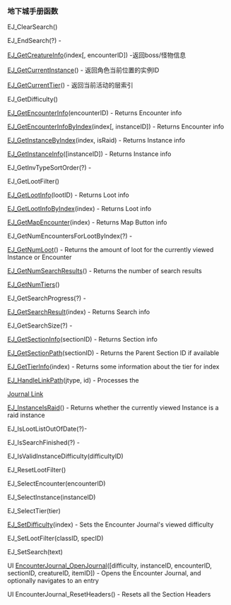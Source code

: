### 地下城手册函数

EJ\_ClearSearch\(\)

EJ\_EndSearch\(?\) -

[EJ\_GetCreatureInfo](https://wow.gamepedia.com/API_EJ_GetCreatureInfo)\(index\[, encounterID\]\) -返回boss/怪物信息

[EJ\_GetCurrentInstance](https://wow.gamepedia.com/API_EJ_GetCurrentInstance)\(\) - 返回角色当前位置的实例ID

[EJ\_GetCurrentTier](https://wow.gamepedia.com/API_EJ_GetCurrentTier)\(\) - 返回当前活动的层索引

EJ\_GetDifficulty\(\)

[EJ\_GetEncounterInfo](https://wow.gamepedia.com/API_EJ_GetEncounterInfo)\(encounterID\) - Returns Encounter info

[EJ\_GetEncounterInfoByIndex](https://wow.gamepedia.com/API_EJ_GetEncounterInfoByIndex)\(index\[, instanceID\]\) - Returns Encounter info

[EJ\_GetInstanceByIndex](https://wow.gamepedia.com/API_EJ_GetInstanceByIndex)\(index, isRaid\) - Returns Instance info

[EJ\_GetInstanceInfo](https://wow.gamepedia.com/API_EJ_GetInstanceInfo)\(\[instanceID\]\) - Returns Instance info

EJ\_GetInvTypeSortOrder\(?\) -

EJ\_GetLootFilter\(\)

[EJ\_GetLootInfo](https://wow.gamepedia.com/API_EJ_GetLootInfo)\(lootID\) - Returns Loot info

[EJ\_GetLootInfoByIndex](https://wow.gamepedia.com/API_EJ_GetLootInfoByIndex)\(index\) - Returns Loot info

[EJ\_GetMapEncounter](https://wow.gamepedia.com/API_EJ_GetMapEncounter)\(index\) - Returns Map Button info

EJ\_GetNumEncountersForLootByIndex\(?\) -

[EJ\_GetNumLoot](https://wow.gamepedia.com/API_EJ_GetNumLoot)\(\) - Returns the amount of loot for the currently viewed Instance or Encounter

[EJ\_GetNumSearchResults](https://wow.gamepedia.com/API_EJ_GetNumSearchResults)\(\) - Returns the number of search results

[EJ\_GetNumTiers](https://wow.gamepedia.com/API_EJ_GetNumTiers)\(\)

EJ\_GetSearchProgress\(?\) -

[EJ\_GetSearchResult](https://wow.gamepedia.com/API_EJ_GetSearchResult)\(index\) - Returns Search info

EJ\_GetSearchSize\(?\) -

[EJ\_GetSectionInfo](https://wow.gamepedia.com/API_EJ_GetSectionInfo)\(sectionID\) - Returns Section info

[EJ\_GetSectionPath](https://wow.gamepedia.com/API_EJ_GetSectionPath)\(sectionID\) - Returns the Parent Section ID if available

[EJ\_GetTierInfo](https://wow.gamepedia.com/API_EJ_GetTierInfo)\(index\) - Returns some information about the tier for index

[EJ\_HandleLinkPath](https://wow.gamepedia.com/API_EJ_HandleLinkPath)\(jtype, id\) - Processes the

[Journal Link](https://wow.gamepedia.com/Encounter_Journal_Dump#Journal_Link)

[EJ\_InstanceIsRaid](https://wow.gamepedia.com/API_EJ_InstanceIsRaid)\(\) - Returns whether the currently viewed Instance is a raid instance

EJ\_IsLootListOutOfDate\(?\)-

EJ\_IsSearchFinished\(?\) -

EJ\_IsValidInstanceDifficulty\(difficultyID\)

EJ\_ResetLootFilter\(\)

EJ\_SelectEncounter\(encounterID\)

EJ\_SelectInstance\(instanceID\)

EJ\_SelectTier\(tier\)

[EJ\_SetDifficulty](https://wow.gamepedia.com/API_EJ_SetDifficulty)\(index\) - Sets the Encounter Journal's viewed difficulty

EJ\_SetLootFilter\(classID, specID\)

EJ\_SetSearch\(text\)

UI [EncounterJournal\_OpenJournal](https://wow.gamepedia.com/API_EncounterJournal_OpenJournal)\(\[difficulty, instanceID, encounterID, sectionID, creatureID, itemID\]\) - Opens the Encounter Journal, and optionally navigates to an entry

UI EncounterJournal\_ResetHeaders\(\) - Resets all the Section Headers


